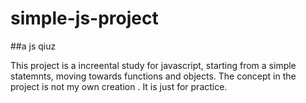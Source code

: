 # simple-js-project

##a js qiuz 

This project is a increental study for javascript, starting from a simple statemnts, moving towards functions and objects.
  The concept in the project is not my own creation . It is just for practice.